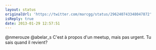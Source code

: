 ```yaml
---
layout: status
originalUrl: 'https://twitter.com/marcgg/status/296240743348047872'
isReply: true
date: 2013-01-29 12:57:51
---
```


@nmerouze @abelar_s C'est à propos d'un meetup, mais pas urgent. Tu sais quand il revient?
